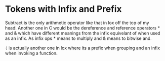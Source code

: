 # Tokens with Infix and Prefix
Subtract is the only arithmetic operator like that in lox off the top of my
head. Another one in C would be the dereference and reference operators * and &
which have different meanings from the infix equivelant of when used as an
infix. As infix ops * means to multiply and & means to bitwise and.

`(` is actually another one in lox where its a prefix when grouping and an infix
when invoking a function.
